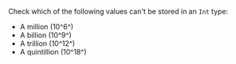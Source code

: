 

Check which of the following values can't be stored in an `Int` type:

- A million (10^6^)
- A billion (10^9^)
- A trillion (10^12^)
- A quintillion (10^18^)
